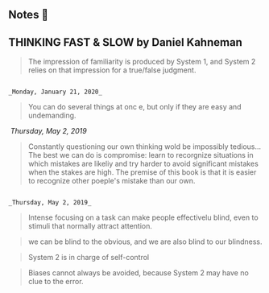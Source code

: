 ## Notes 🔖

## THINKING FAST & SLOW by Daniel Kahneman



> The impression of familiarity is produced by System 1, and System 2 relies on that impression for a true/false judgment.

 																																				_Monday, January 21, 2020_

> You can do several things at onc e, but only if they are easy and undemanding.

​																																					   _Thursday, May 2, 2019_

> Constantly questioning our own thinking wold be impossibly tedious... The best we can do is compromise: learn to recorgnize situations in which mistakes are likeliy and try harder to avoid significant mistakes when the stakes are high. The premise of this book is that it is easier to recognize other poeple's mistake than our own.

  																																					_Thursday, May 2, 2019_

> Intense focusing on a task can make people effectivelu blind, even to stimuli that normally attract attention.

> we can be blind to the obvious, and we are also blind to our blindness.

> System 2 is in charge of self-control

> Biases cannot always be avoided, because System 2 may have no clue to the error.